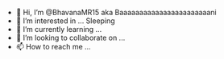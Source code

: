 - 👋 Hi, I’m @BhavanaMR15 aka Baaaaaaaaaaaaaaaaaaaaaaani
- 👀 I’m interested in ... Sleeping
- 🌱 I’m currently learning ...
- 💞️ I’m looking to collaborate on ...
- 📫 How to reach me ...

<!---
BhavanaMR15/BhavanaMR15 is a ✨ special ✨ repository because its `README.md` (this file) appears on your GitHub profile.
You can click the Preview link to take a look at your changes.
--->
